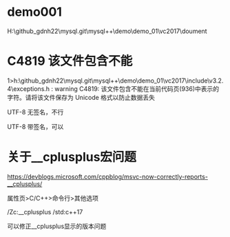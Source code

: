 # demo001



H:\github_gdnh22\mysql.git\mysql++\demo\demo_01\vc2017\doument



# C4819 该文件包含不能

1>h:\github_gdnh22\mysql.git\mysql++\demo\demo_01\vc2017\include\v3.2.4\exceptions.h : warning C4819: 该文件包含不能在当前代码页(936)中表示的字符。请将该文件保存为 Unicode 格式以防止数据丢失

UTF-8 无签名，不行

UTF-8 带签名，可以



# 关于__cplusplus宏问题

https://devblogs.microsoft.com/cppblog/msvc-now-correctly-reports-__cplusplus/

属性页>C/C++>命令行>其他选项

/Zc:__cplusplus /std:c++17

可以修正__cplusplus显示的版本问题





